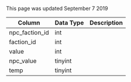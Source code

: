 This page was updated September 7 2019

| Column         | Data Type | Description |
| -------------- | --------- | ----------- |
| npc_faction_id | int       |             |
| faction_id     | int       |             |
| value          | int       |             |
| npc_value      | tinyint   |             |
| temp           | tinyint   |             |